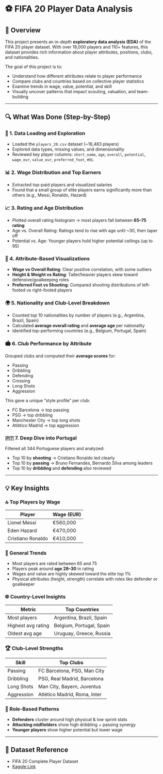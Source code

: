 # ⚽ FIFA 20 Player Data Analysis

## 📌 Overview

This project presents an in-depth **exploratory data analysis (EDA)** of the FIFA 20 player dataset. With over 18,000 players and 110+ features, this dataset provides rich information about player attributes, positions, clubs, and nationalities.

The goal of this project is to:
- Understand how different attributes relate to player performance
- Compare clubs and countries based on collective player statistics
- Examine trends in wage, value, potential, and skill
- Visually uncover patterns that impact scouting, valuation, and team-building

---

## 🔍 What Was Done (Step-by-Step)

### 🧹 1. Data Loading and Exploration
- Loaded the `players_20.csv` dataset (~18,483 players)
- Explored data types, missing values, and dimensionality
- Reviewed key player columns: `short_name`, `age`, `overall`, `potential`, `wage_eur`, `value_eur`, `preferred_foot`, etc.

### 📊 2. Wage Distribution and Top Earners
- Extracted top-paid players and visualized salaries
- Found that a small group of elite players earns significantly more than others (e.g., Messi, Ronaldo, Hazard)

### 📈 3. Rating and Age Distribution
- Plotted overall rating histogram → most players fall between **65–75 rating**
- Age vs. Overall Rating: Ratings tend to rise with age until ~30, then taper off
- Potential vs. Age: Younger players hold higher potential ceilings (up to 95)

### 🧬 4. Attribute-Based Visualizations
- **Wage vs Overall Rating**: Clear positive correlation, with some outliers
- **Height & Weight vs Rating**: Taller/heavier players skew toward defensive/goalkeeping roles
- **Preferred Foot vs Shooting**: Compared shooting distributions of left-footed vs right-footed players

### 🌍 5. Nationality and Club-Level Breakdown
- Counted top 10 nationalities by number of players (e.g., Argentina, Brazil, Spain)
- Calculated **average overall rating** and **average age** per nationality
- Identified top-performing countries (e.g., Belgium, Portugal, Spain)

### 🏟️ 6. Club Performance by Attribute
Grouped clubs and computed their **average scores** for:
- Passing
- Dribbling
- Defending
- Crossing
- Long Shots
- Aggression

This gave a unique “style profile” per club:
- FC Barcelona → top passing
- PSG → top dribbling
- Manchester City → top long shots
- Atlético Madrid → top aggression

### 🇵🇹 7. Deep Dive into Portugal
Filtered all 344 Portuguese players and analyzed:
- Top 10 by **shooting** → Cristiano Ronaldo led clearly
- Top 10 by **passing** → Bruno Fernandes, Bernardo Silva among leaders
- Top 10 by **dribbling** and **defending** also reviewed

---

## 💡 Key Insights

### 🔝 Top Players by Wage
| Player            | Wage (EUR) |
|------------------|------------|
| Lionel Messi     | €560,000   |
| Eden Hazard      | €470,000   |
| Cristiano Ronaldo| €410,000   |

### 🧠 General Trends
- Most players are rated between 65 and 75
- Players peak around **age 28–30** in rating
- Wages and value are highly skewed toward the elite top 1%
- Physical attributes (height, strength) correlate with roles like defender or goalkeeper

### 🌐 Country-Level Insights
| Metric             | Top Countries                  |
|--------------------|--------------------------------|
| Most players       | Argentina, Brazil, Spain       |
| Highest avg rating | Belgium, Portugal, Spain       |
| Oldest avg age     | Uruguay, Greece, Russia        |

### 🏆 Club-Level Strengths
| Skill              | Top Clubs                       |
|--------------------|---------------------------------|
| Passing            | FC Barcelona, PSG, Man City     |
| Dribbling          | PSG, Real Madrid, Barcelona     |
| Long Shots         | Man City, Bayern, Juventus      |
| Aggression         | Atlético Madrid, Roma, Inter    |

### 🧭 Role-Based Patterns
- **Defenders** cluster around high physical & low sprint stats
- **Attacking midfielders** show high dribbling + passing synergy
- **Younger players** show higher potential but lower wage

---

## 📎 Dataset Reference
- FIFA 20 Complete Player Dataset  
- [Kaggle Link](https://www.kaggle.com/datasets/stefanoleone992/fifa-22-complete-player-dataset)

